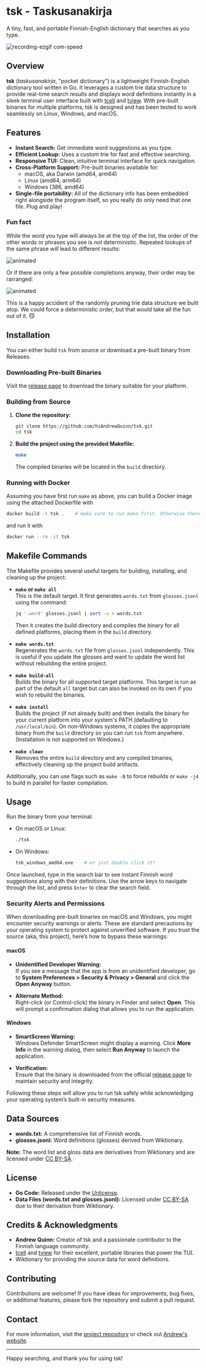 # tsk - Taskusanakirja

A tiny, fast, and portable Finnish-English dictionary that searches as you type.

![recording-ezgif com-speed](https://github.com/user-attachments/assets/eed841b8-1dbe-42dc-953e-429e6ee7104c)

## Overview

**tsk** (*taskusanakirja*, "pocket dictionary") is a lightweight Finnish-English dictionary tool written in Go. It leverages a custom trie data structure to provide real-time search results and displays word definitions instantly in a sleek terminal user interface built with [tcell](https://github.com/gdamore/tcell) and [tview](https://github.com/rivo/tview). With pre-built binaries for multiple platforms, tsk is designed and has been tested to work seamlessly on Linux, Windows, and macOS.

## Features

- **Instant Search:** Get immediate word suggestions as you type.
- **Efficient Lookup:** Uses a custom trie for fast and effective searching.
- **Responsive TUI:** Clean, intuitive terminal interface for quick navigation.
- **Cross-Platform Support:** Pre-built binaries available for:
  - macOS, aka Darwin (amd64, arm64)
  - Linux (amd64, arm64)
  - Windows (386, amd64)
- **Single-file portability:** All of the dictionary info has been embedded right alongside the program itself, so you really do only need that one file. Plug and play!

### Fun fact

While the word you type will always be at the top of the list, the order of the other words or phrases you see is *not* deterministic. Repeated lookups of the same phrase *will* lead to different results:

![animated](https://github.com/user-attachments/assets/4b340ca7-fcbd-4861-94c3-c845df40df70)


Or if there are only a few possible completions anyway, their order may be rarranged:

![animated](https://github.com/user-attachments/assets/3eb69170-36a8-4689-86a1-525059adff95)

This is a happy accident of the randomly pruning trie data structure we built atop. We could force a deterministic order, but that would take all the fun out of it. 😼



## Installation

You can either build `tsk` from source or download a pre-built binary from Releases.

### Downloading Pre-built Binaries

Visit the [release page](https://github.com/hiAndrewQuinn/tsk/releases) to download the binary suitable for your platform.

### Building from Source

1. **Clone the repository:**
   ```bash
   git clone https://github.com/hiAndrewQuinn/tsk.git
   cd tsk
   ```

2. **Build the project using the provided Makefile:**
   ```bash
   make
   ```
   The compiled binaries will be located in the `build` directory.

### Running with Docker

Assuming you have first run `make` as above, you can build a Docker image using the attached Dockerfile with

```bash
docker build -t tsk .    # make sure to run make first. Otherwise there is no program to copy!
```

and run it with

```bash
docker run --rm -it tsk
```

## Makefile Commands

The Makefile provides several useful targets for building, installing, and cleaning up the project:

- **`make` or `make all`**  
  This is the default target. It first generates `words.txt` from `glosses.jsonl` using the command:
  ```bash
  jq '.word' glosses.jsonl | sort -u > words.txt
  ```
  Then it creates the build directory and compiles the binary for all defined platforms, placing them in the `build` directory.

- **`make words.txt`**  
  Regenerates the `words.txt` file from `glosses.jsonl` independently. This is useful if you update the glosses and want to update the word list without rebuilding the entire project.

- **`make build-all`**  
  Builds the binary for all supported target platforms. This target is run as part of the default `all` target but can also be invoked on its own if you wish to rebuild the binaries.

- **`make install`**  
  Builds the project (if not already built) and then installs the binary for your current platform into your system's PATH (defaulting to `/usr/local/bin`). On non-Windows systems, it copies the appropriate binary from the `build` directory so you can run `tsk` from anywhere. (Installation is not supported on Windows.)

- **`make clean`**  
  Removes the entire `build` directory and any compiled binaries, effectively cleaning up the project build artifacts.

Additionally, you can use flags such as `make -B` to force rebuilds or `make -j4` to build in parallel for faster compilation.

## Usage

Run the binary from your terminal:

- On macOS or Linux:
  ```bash
  ./tsk
  ```
- On Windows:
  ```bash
  tsk_windows_amd64.exe    # or just double click it!
  ```

Once launched, type in the search bar to see instant Finnish word suggestions along with their definitions. Use the arrow keys to navigate through the list, and press `Enter` to clear the search field.

### Security Alerts and Permissions

When downloading pre-built binaries on macOS and Windows, you might encounter security warnings or alerts. These are standard precautions by your operating system to protect against unverified software. If you trust the source (aka, this project), here’s how to bypass these warnings:

#### macOS

- **Unidentified Developer Warning:**  
  If you see a message that the app is from an unidentified developer, go to **System Preferences > Security & Privacy > General** and click the **Open Anyway** button.
  
- **Alternate Method:**  
  Right-click (or Control-click) the binary in Finder and select **Open**. This will prompt a confirmation dialog that allows you to run the application.

#### Windows

- **SmartScreen Warning:**  
  Windows Defender SmartScreen might display a warning. Click **More Info** in the warning dialog, then select **Run Anyway** to launch the application.
  
- **Verification:**  
  Ensure that the binary is downloaded from the official [release page](https://github.com/hiAndrewQuinn/tsk/releases) to maintain security and integrity.

Following these steps will allow you to run tsk safely while acknowledging your operating system’s built-in security measures.

## Data Sources

- **words.txt:** A comprehensive list of Finnish words.
- **glosses.jsonl:** Word definitions (glosses) derived from Wiktionary.

**Note:** The word list and gloss data are derivatives from Wiktionary and are licensed under [CC BY-SA](https://creativecommons.org/licenses/by-sa/3.0/).

## License

- **Go Code:** Released under the [Unlicense](https://unlicense.org/).
- **Data Files (words.txt and glosses.jsonl):** Licensed under [CC BY-SA](https://creativecommons.org/licenses/by-sa/3.0/) due to their derivation from Wiktionary.

## Credits & Acknowledgments

- **Andrew Quinn:** Creator of tsk and a passionate contributor to the Finnish language community.
- [tcell](https://github.com/gdamore/tcell) and [tview](https://github.com/rivo/tview) for their excellent, portable libraries that power the TUI.
- Wiktionary for providing the source data for word definitions.

## Contributing

Contributions are welcome! If you have ideas for improvements, bug fixes, or additional features, please fork the repository and submit a pull request.

## Contact

For more information, visit the [project repository](https://github.com/hiAndrewQuinn/tsk) or check out [Andrew's website](https://andrew-quinn.me/).

---

Happy searching, and thank you for using tsk!
